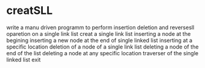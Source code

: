 # creatSLL
write a manu driven programm to perform insertion deletion and reversesll oparetion on a single link list 
creat a single link list
inserting a node at the begining 
inserting a new node at the end of single linked list
inserting at a specific location 
deletion of a node of a single link list 
deleting a node of the end of the list 
deleting a node at any specific location 
traverser of the single linked list 
exit
